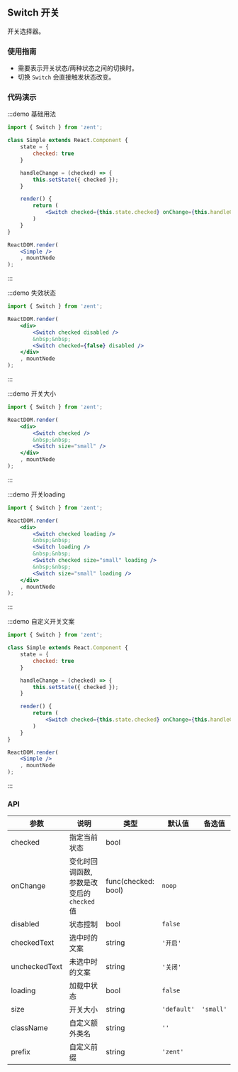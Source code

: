 ## Switch 开关

开关选择器。

### 使用指南

-  需要表示开关状态/两种状态之间的切换时。
-  切换 `Switch` 会直接触发状态改变。

### 代码演示

:::demo 基础用法
```jsx
import { Switch } from 'zent';

class Simple extends React.Component {
	state = {
		checked: true
	}

	handleChange = (checked) => {
		this.setState({ checked });
	}

	render() {
		return (
			<Switch checked={this.state.checked} onChange={this.handleChange} />
		)
	}
}

ReactDOM.render(
	<Simple />
	, mountNode
);

```
:::

:::demo 失效状态
```jsx
import { Switch } from 'zent';

ReactDOM.render(
	<div>
		<Switch checked disabled />
		&nbsp;&nbsp;
		<Switch checked={false} disabled />
	</div>
	, mountNode
);

```
:::

:::demo 开关大小
```jsx
import { Switch } from 'zent';

ReactDOM.render(
	<div>
		<Switch checked />
		&nbsp;&nbsp;
		<Switch size="small" />
	</div>
	, mountNode
);

```
:::

:::demo 开关loading
```jsx
import { Switch } from 'zent';

ReactDOM.render(
	<div>
		<Switch checked loading />
		&nbsp;&nbsp;
		<Switch loading />
		&nbsp;&nbsp;
		<Switch checked size="small" loading />
		&nbsp;&nbsp;
		<Switch size="small" loading />
	</div>
	, mountNode
);

```
:::

:::demo 自定义开关文案
```jsx
import { Switch } from 'zent';

class Simple extends React.Component {
	state = {
		checked: true
	}

	handleChange = (checked) => {
		this.setState({ checked });
	}

	render() {
		return (
			<Switch checked={this.state.checked} onChange={this.handleChange} checkedText={'open'} uncheckedText={'close'} />
		)
	}
}

ReactDOM.render(
	<Simple />
	, mountNode
);

```
:::

### API

| 参数            | 说明                           | 类型                  | 默认值         | 备选值       |
| ------------- | ---------------------------- | ------------------- | ----------- | --------- |
| checked       | 指定当前状态                       | bool                |         |           |
| onChange      | 变化时回调函数, 参数是改变后的 `checked` 值 | func(checked: bool) | `noop`      |           |
| disabled      | 状态控制                         | bool                | `false`     |           |
| checkedText   | 选中时的文案                       | string              | `'开启'`      |           |
| uncheckedText | 未选中时的文案                      | string              | `'关闭'`      |           |
| loading       | 加载中状态                        | bool                | `false`     |           |
| size          | 开关大小                         | string              | `'default'` | `'small'` |
| className     | 自定义额外类名                      | string              | `''`        |           |
| prefix        | 自定义前缀                        | string              | `'zent'`    |           |

